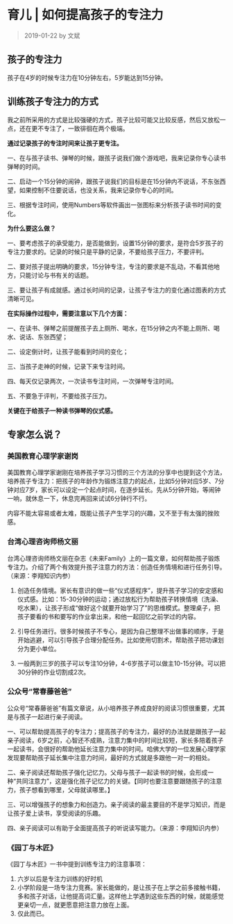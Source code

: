 # 育儿 | 如何提高孩子的专注力

> 2019-01-22 by 文斌

## 孩子的专注力

孩子在4岁的时候专注力在10分钟左右，5岁能达到15分钟。

## 训练孩子专注力的方式

我之前所采用的方式是比较强硬的方式，孩子比较可能又比较反感，然后又放松一点，还在更不专注了，一致徘徊在两个极端。

**通过记录孩子的专注时间来让孩子更专注。**

一、在与孩子读书、弹琴的时候，跟孩子说我们做个游戏吧，我来记录你专心读书弹琴的时间。

二、启动一个15分钟的闹钟，跟孩子说我们的目标是在15分钟内不说话，不东张西望，如果控制不住要说话，也没关系，我来记录你专心的时间。

三、根据专注时间，使用Numbers等软件画出一张图标来分析孩子读书时间的变化。

**为什么要这么做？**

一、要考虑孩子的承受能力，是否能做到，设置15分钟的要求，是符合5岁孩子的专注力要求的。记录的时候只是平静的记录，不要给孩子压力，不要评判。

二、要对孩子提出明确的要求，15分钟专注，专注的要求是不乱动，不看其他地方，只能讨论与书有关的话题。

三、要让孩子有成就感。通过长时间的记录，让孩子专注力的变化通过图表的方式清晰可见。

**在实际操作过程中，需要注意以下几个方面：**

一、在读书、弹琴之前提醒孩子去上厕所、喝水，在15分钟之内不能上厕所、喝水、说话、东张西望；

二、设定倒计时，让孩子能看到时间的变化；

三、当孩子走神的时候，记录下来专注时间。

四、每天仅记录两次，一次读书专注时间，一次弹琴专注时间。

五、不要急于评判，不要给孩子压力。

**关键在于给孩子一种读书弹琴的仪式感。**

## 专家怎么说？

### 美国教育心理学家谢岗

美国教育心理学家谢刚在培养孩子学习习惯的三个方法的分享中也提到这个方法，培养孩子专注力：把孩子的年龄作为锻炼注意力的起点，比如5分钟对应5岁、7分钟对应7岁，家长可以设定一个起点时间，在逐步延长。先从5分钟开始，等闹钟一响，就休息一下，休息完再回来试试6分钟行不行。

内容不能太容易或者太难，既能让孩子产生学习的兴趣，又不至于有太强的挫败感。

### 台湾心理咨询师杨文丽

台湾心理咨询师杨文丽在杂志《未来Family》上的一篇文章，如何帮助孩子锻炼专注力。介绍了两个有效提升孩子注意力的方法：创造任务情境和进行任务引导。（来源：李翔知识内参）

1. 创造任务情境。家长有意识的做一些“仪式感程序”，提升孩子学习的安定感和仪式感。比如：15-30分钟的运动；通过放松行为帮助孩子转换情境（洗澡、吃水果），让孩子形成“做好这个就要开始学习了”的思维模式。整理桌子，把孩子要看的书和要写的作业拿出来，和他一起回忆之前学过的内容。

2. 引导任务进行。很多时候孩子不专心，是因为自己整理不出做事的顺序，于是开始逃避，可以引导孩子合理分配任务。比如使用切割术，帮助孩子把功课划分为更小单位。

3. 一般两到三岁的孩子可以专注10分钟，4-6岁孩子可以做主10-15分钟。可以把30分钟的作业切割成2次。

### 公众号“常春藤爸爸”

公众号“常春藤爸爸”有篇文章说，从小培养孩子养成良好的阅读习惯很重要，尤其是与孩子一起进行亲子阅读。

一、可以帮助提高孩子的专注力；提高孩子的专注力，最好的办法就是跟孩子一起亲子阅读，6岁之前，心智还不成熟，注意力集中的时间比较短，家长多陪着孩子一起读书，会很好的帮助他延长注意力集中的时间。哈佛大学的一位发展心理学家发现要帮助孩子延长集中注意力时间，最好的方式就是多跟他一对一的相处。

二、亲子阅读还帮助孩子强化记忆力。父母与孩子一起读书的时候，会形成一种“共同注意力”，这是强化孩子记忆力的关键。【同时也要注意要跟随孩子的注意力，孩子想看到哪里，父母就读哪里。】

三、可以增强孩子的想象力和创造力。亲子阅读的最主要目的不是学习知识，而是让孩子爱上读书，享受阅读的乐趣。

四、亲子阅读可以有助于全面提高孩子的听说读写能力。（来源：李翔知识内参）

### 《园丁与木匠》

《园丁与木匠》一书中提到训练专注力的注意事项：
1. 六岁以后是专注力训练的好时机
2. 小学阶段是一场专注力竞赛。家长能做的，是让孩子在上学之前多接触书籍，多和孩子对话，让他提高词汇量。这样他上学遇到这些东西的时候，就能感觉更亲切一点，就更愿意把注意力放在上面。
3. 仅此而已。